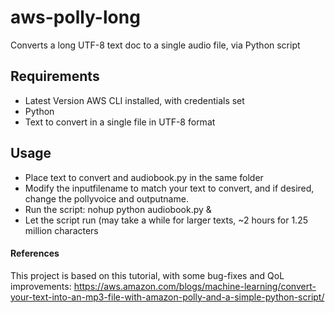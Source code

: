 # aws-polly-long
Converts a long UTF-8 text doc to a single audio file, via Python script

## Requirements
- Latest Version AWS CLI installed, with credentials set
- Python
- Text to convert in a single file in UTF-8 format


## Usage
- Place text to convert and audiobook.py in the same folder
- Modify the inputfilename to match your text to convert, and if desired, change the pollyvoice and outputname.
- Run the script: nohup python audiobook.py &
- Let the script run (may take a while for larger texts, ~2 hours for 1.25 million characters


#### References
This project is based on this tutorial, with some bug-fixes and QoL improvements: https://aws.amazon.com/blogs/machine-learning/convert-your-text-into-an-mp3-file-with-amazon-polly-and-a-simple-python-script/
